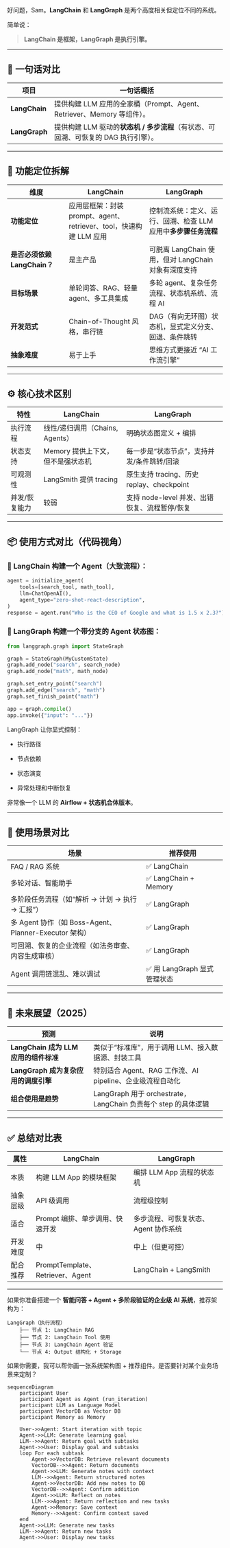 好问题，Sam。**LangChain** 和 **LangGraph** 是两个高度相关但定位不同的系统。

简单说：

> **LangChain 是框架，LangGraph 是执行引擎。**

---

## 🧠 一句话对比

|项目|一句话概括|
|---|---|
|**LangChain**|提供构建 LLM 应用的全家桶（Prompt、Agent、Retriever、Memory 等组件）。|
|**LangGraph**|提供构建 LLM 驱动的**状态机 / 多步流程**（有状态、可回溯、可恢复的 DAG 执行引擎）。|

---

## 🧩 功能定位拆解

|维度|LangChain|LangGraph|
|---|---|---|
|**功能定位**|应用层框架：封装 prompt、agent、retriever、tool，快速构建 LLM 应用|控制流系统：定义、运行、回溯、检查 LLM 应用中**多步骤任务流程**|
|**是否必须依赖 LangChain？**|是主产品|可脱离 LangChain 使用，但对 LangChain 对象有深度支持|
|**目标场景**|单轮问答、RAG、轻量 agent、多工具集成|多轮 agent、复杂任务流程、状态机系统、流程 AI|
|**开发范式**|Chain-of-Thought 风格，串行链|DAG（有向无环图）状态机，显式定义分支、回退、条件跳转|
|**抽象难度**|易于上手|思维方式更接近 “AI 工作流引擎”|

---

## ⚙️ 核心技术区别

|特性|LangChain|LangGraph|
|---|---|---|
|执行流程|线性/递归调用（Chains, Agents）|明确状态图定义 + 编排|
|状态支持|Memory 提供上下文，但不是强状态机|每一步是“状态节点”，支持并发/条件跳转/回滚|
|可观测性|LangSmith 提供 tracing|原生支持 tracing、历史 replay、checkpoint|
|并发/恢复能力|较弱|支持 node-level 并发、出错恢复、流程暂停/恢复|

---

## 📦 使用方式对比（代码视角）

### 🔹 LangChain 构建一个 Agent（大致流程）：

```python
agent = initialize_agent(
    tools=[search_tool, math_tool],
    llm=ChatOpenAI(),
    agent_type="zero-shot-react-description",
)
response = agent.run("Who is the CEO of Google and what is 1.5 x 2.3?")
```

### 🔹 LangGraph 构建一个带分支的 Agent 状态图：

```python
from langgraph.graph import StateGraph

graph = StateGraph(MyCustomState)
graph.add_node("search", search_node)
graph.add_node("math", math_node)

graph.set_entry_point("search")
graph.add_edge("search", "math")
graph.set_finish_point("math")

app = graph.compile()
app.invoke({"input": "..."})
```

LangGraph 让你显式控制：

- 执行路径
    
- 节点依赖
    
- 状态演变
    
- 异常处理和中断恢复
    

非常像一个 LLM 的 **Airflow + 状态机合体版本**。

---

## 🤖 使用场景对比

|场景|推荐使用|
|---|---|
|FAQ / RAG 系统|✅ LangChain|
|多轮对话、智能助手|✅ LangChain + Memory|
|多阶段任务流程（如“解析 → 计划 → 执行 → 汇报”）|✅ LangGraph|
|多 Agent 协作（如 Boss-Agent、Planner-Executor 架构）|✅ LangGraph|
|可回溯、恢复的企业流程（如法务审查、内容生成审核）|✅ LangGraph|
|Agent 调用链混乱、难以调试|✅ 用 LangGraph 显式管理状态|

---

## 🔮 未来展望（2025）

|预测|说明|
|---|---|
|**LangChain 成为 LLM 应用的组件标准**|类似于“标准库”，用于调用 LLM、接入数据源、封装工具|
|**LangGraph 成为复杂应用的调度引擎**|特别适合 Agent、RAG 工作流、AI pipeline、企业级流程自动化|
|**组合使用是趋势**|LangGraph 用于 orchestrate，LangChain 负责每个 step 的具体逻辑|

---

## ✅ 总结对比表

|属性|LangChain|LangGraph|
|---|---|---|
|本质|构建 LLM App 的模块框架|编排 LLM App 流程的状态机|
|抽象层级|API 级调用|流程级控制|
|适合|Prompt 编排、单步调用、快速开发|多步流程、可恢复状态、Agent 协作系统|
|开发难度|中|中上（但更可控）|
|配合推荐|PromptTemplate、Retriever、Agent|LangChain + LangSmith|

---

如果你准备搭建一个 **智能问答 + Agent + 多阶段验证的企业级 AI 系统**，推荐架构为：

```
LangGraph（执行流程）
    ├── 节点 1: LangChain RAG
    ├── 节点 2: LangChain Tool 使用
    ├── 节点 3: LangChain Agent 验证
    └── 节点 4: Output 结构化 + Storage
```

如果你需要，我可以帮你画一张系统架构图 + 推荐组件。是否要针对某个业务场景来定制？

```mermaid
sequenceDiagram
    participant User
    participant Agent as Agent (run_iteration)
    participant LLM as Language Model
    participant VectorDB as Vector DB
    participant Memory as Memory

    User->>Agent: Start iteration with topic
    Agent->>LLM: Generate learning goal
    LLM-->>Agent: Return goal with subtasks
    Agent->>User: Display goal and subtasks
    loop For each subtask
        Agent->>VectorDB: Retrieve relevant documents
        VectorDB-->>Agent: Return documents
        Agent->>LLM: Generate notes with context
        LLM-->>Agent: Return structured notes
        Agent->>VectorDB: Add new notes to DB
        VectorDB-->>Agent: Confirm addition
        Agent->>LLM: Reflect on notes
        LLM-->>Agent: Return reflection and new tasks
        Agent->>Memory: Save context
        Memory-->>Agent: Confirm context saved
    end
    Agent->>LLM: Generate new tasks
    LLM-->>Agent: Return new tasks
    Agent->>User: Display new tasks

```